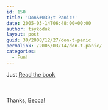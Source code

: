 ```yaml
---
id: 150
title: 'Don&#039;t Panic!'
date: 2005-03-14T06:48:00+00:00
author: tsykoduk
layout: post
guid: 30/2008/12/27/don-t-panic
permalink: /2005/03/14/don-t-panic/
categories:
  - Fun!
---
```

<p>Just <a href=http://www.apple.com/trailers/touchstone/hitchhikersguidetothegalaxy/trailer_3/hh_trailer_large.html>Read the book</a><br /><br /><br /><br />Thanks, <a href=http://www.livejournal.com/users/morpheus0013/>Becca!</p>